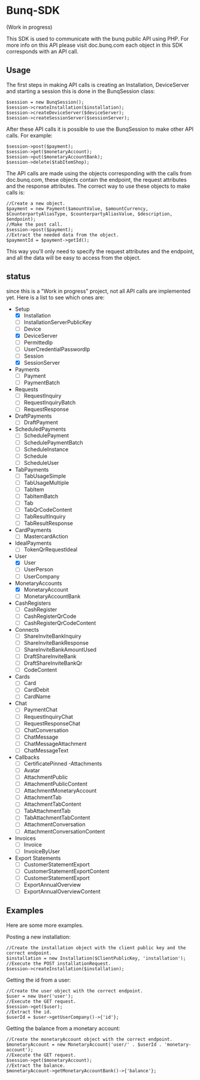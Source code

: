 # Bunq-SDK

(Work in progress)

This SDK is used to communicate with the bunq public API using PHP. For more info on this API please visit doc.bunq.com
each object in this SDK corresponds with an API call.

## Usage

The first steps in making API calls is creating an Installation, DeviceServer and starting a session this is done in the BunqSession class:

    $session = new BunqSession();
    $session->createInstallation($installation);
    $session->createDeviceServer($deviceServer);
    $session->createSessionServer($sessionServer);
    
After these API calls it is possible to use the BunqSession to make other API calls. For example:
    
    $session->post($payment);
    $session->get($monetaryAccount);
    $session->put($monetaryAccountBank);
    $session->delete($tabItemShop);
    
The API calls are made using the objects corresponding with the calls from doc.bunq.com, these objects contain the endpoint, the request attributes and the response attributes.
The correct way to use these objects to make calls is:
    
    //Create a new object.
    $payment = new Payment($amountValue, $amountCurrency, $CounterpartyAliasType, $counterpartyAliasValue, $description, $endpoint);
    //Make the post call.
    $session->post($payment);
    //Extract the needed data from the object.
    $paymentId = $payment->getId();
    
This way you'll only need to specify the request attributes and the endpoint, and all the data will be easy to access from the object.


## status

since this is a "Work in progress" project, not all API calls are implemented yet.
Here is a list to see which ones are:

- Setup
	- [x] Installation
	- [ ] InstallationServerPublicKey
	- [ ] Device
	- [x] DeviceServer
	- [ ] PermittedIp
	- [ ] UserCredentialPasswordIp
	- [ ] Session
	- [x] SessionServer
- Payments
    - [ ] Payment
    - [ ] PaymentBatch
- Requests
    - [ ] RequestInquiry
    - [ ] RequestInquiryBatch
    - [ ] RequestResponse
- DraftPayments
    - [ ] DraftPayment
- ScheduledPayments
    - [ ] SchedulePayment
    - [ ] SchedulePaymentBatch
    - [ ] ScheduleInstance
    - [ ] Schedule
    - [ ] ScheduleUser
- TabPayments
    - [ ] TabUsageSimple
    - [ ] TabUsageMultiple
    - [ ] TabItem
    - [ ] TabItemBatch
    - [ ] Tab
    - [ ] TabQrCodeContent
    - [ ] TabResultInquiry
    - [ ] TabResultResponse
- CardPayments
    - [ ] MastercardAction
- IdealPayments
    - [ ] TokenQrRequestIdeal
- User
    - [x] User
    - [ ] UserPerson
    - [ ] UserCompany
- MonetaryAccounts
    - [x] MonetaryAccount
    - [ ] MonetaryAccountBank
- CashRegisters
    - [ ] CashRegister
    - [ ] CashRegisterQrCode
    - [ ] CashRegisterQrCodeContent
- Connects
    - [ ] ShareInviteBankInquiry
    - [ ] ShareInviteBankResponse
    - [ ] ShareInviteBankAmountUsed
    - [ ] DraftShareInviteBank
    - [ ] DraftShareInviteBankQr
    - [ ] CodeContent
- Cards
    - [ ] Card
    - [ ] CardDebit
    - [ ] CardName
- Chat
    - [ ] PaymentChat
    - [ ] RequestInquiryChat
    - [ ] RequestResponseChat
    - [ ] ChatConversation
    - [ ] ChatMessage
    - [ ] ChatMessageAttachment
    - [ ] ChatMessageText
- Callbacks
    - [ ] CertificatePinned
-Attachments
    - [ ] Avatar
    - [ ] AttachmentPublic
    - [ ] AttachmentPublicContent
    - [ ] AttachmentMonetaryAccount
    - [ ] AttachmentTab
    - [ ] AttachmentTabContent
    - [ ] TabAttachmentTab
    - [ ] TabAttachmentTabContent
    - [ ] AttachmentConversation
    - [ ] AttachmentConversationContent
- Invoices
    - [ ] Invoice
    - [ ] InvoiceByUser
- Export Statements
    - [ ] CustomerStatementExport
    - [ ] CustomerStatementExportContent
    - [ ] CustomerStatementExport
    - [ ] ExportAnnualOverview
    - [ ] ExportAnnualOverviewContent
    
## Examples

Here are some more examples.

Posting a new installation:

    //Create the installation object with the client public key and the correct endpoint.
    $installation = new Installation($ClientPublicKey, 'installation');
    //Execute the POST installationRequest.
    $session->createInstallation($installation);

Getting the id from a user:
    
    //Create the user object with the correct endpoint.
    $user = new User('user');
    //Execute the GET request.
    $session->get($user);
    //Extract the id.
    $userId = $user->getUserCompany()->{'id'};
    
Getting the balance from a monetary account:

    //Create the monetaryAccount object with the correct endpoint.
    $monetaryAccount = new MonetaryAccount('user/' . $userId . 'monetary-account');
    //Execute the GET request.
    $session->get($monetaryAccount);
    //Extract the balance.
    $monetaryAccount->getMonetaryAccountBank()->{'balance'};
  